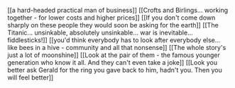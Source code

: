 [[a hard-headed practical man of business]]
[[Crofts and Birlings... working together - for lower costs and higher prices]]
[[If you don't come down sharply on these people they would soon be asking for the earth]]
[[The Titanic... unsinkable, absolutely unsinkable... war is inevitable... fiddlesticks!]]
[[you'd think everybody has to look after everybody else... like bees in a hive - community and all that nonsense]]
[[The whole story's just a lot of moonshine]]
[[Look at the pair of them - the famous younger generation who know it all. And they can't even take a joke]]
[[Look you better ask Gerald for the ring you gave back to him, hadn't you. Then you will feel better]]